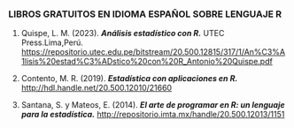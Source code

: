 ### LIBROS GRATUITOS EN IDIOMA ESPAÑOL SOBRE LENGUAJE R

1. Quispe, L. M. (2023).  **_Análisis estadístico con R._** UTEC Press.Lima,Perú. <https://repositorio.utec.edu.pe/bitstream/20.500.12815/317/1/An%C3%A1lisis%20estad%C3%ADstico%20con%20R_Antonio%20Quispe.pdf>

2. Contento, M. R. (2019). **_Estadística con aplicaciones en R._** <http://hdl.handle.net/20.500.12010/21660>

3. Santana, S. y Mateos, E. (2014). **_El arte de programar en R: un lenguaje para la estadística._**
<http://repositorio.imta.mx/handle/20.500.12013/1151>


